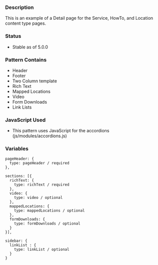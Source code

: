 ### Description
This is an example of a Detail page for the Service, HowTo, and Location content type pages.

### Status
* Stable as of 5.0.0

### Pattern Contains
* Header
* Footer
* Two Column template
* Rich Text
* Mapped Locations
* Video
* Form Downloads
* Link Lists

### JavaScript Used
* This pattern uses JavaScript for the accordions (js/modules/accordions.js)

### Variables
~~~
pageHeader: {
  type: pageHeader / required
},

sections: [{
  richText: {
    type: richText / required
  },
  video: {
    type: video / optional
  },
  mappedLocations: {
    type: mappedLocations / optional
  },
  formDownloads: {
    type: formDownloads / optional
  }
}],

sidebar: {
  linkList : {
    type: linkList / optional
  }
}
~~~
